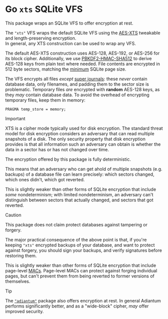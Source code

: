 # Go `xts` SQLite VFS

This package wraps an SQLite VFS to offer encryption at rest.

The `"xts"` VFS wraps the default SQLite VFS using the
[AES-XTS](https://pkg.go.dev/golang.org/x/crypto/xts)
tweakable and length-preserving encryption.\
In general, any XTS construction can be used to wrap any VFS.

The default AES-XTS construction uses AES-128, AES-192, or AES-256
for its block cipher.
Additionally, we use [PBKDF2-HMAC-SHA512](https://pkg.go.dev/golang.org/x/crypto/pbkdf2)
to derive AES-128 keys from plain text where needed.
File contents are encrypted in 512 byte sectors, matching the
[minimum](https://sqlite.org/fileformat.html#pages) SQLite page size.

The VFS encrypts all files _except_
[super journals](https://sqlite.org/tempfiles.html#super_journal_files):
these _never_ contain database data, only filenames,
and padding them to the sector size is problematic.
Temporary files _are_ encrypted with **random** AES-128 keys,
as they _may_ contain database data.
To avoid the overhead of encrypting temporary files,
keep them in memory:

    PRAGMA temp_store = memory;

> [!IMPORTANT]
> XTS is a cipher mode typically used for disk encryption.
> The standard threat model for disk encryption considers an adversary
> that can read multiple snapshots of a disk.
> The only security property that disk encryption provides
> is that all information such an adversary can obtain
> is whether the data in a sector has or has not changed over time.

The encryption offered by this package is fully deterministic.

This means that an adversary who can get ahold of multiple snapshots
(e.g. backups) of a database file can learn precisely:
which sectors changed, which ones didn't, which got reverted.

This is slightly weaker than other forms of SQLite encryption
that include *some* nondeterminism; with limited nondeterminism,
an adversary can't distinguish between
sectors that actually changed, and sectors that got reverted.

> [!CAUTION]
> This package does not claim protect databases against tampering or forgery.

The major practical consequence of the above point is that,
if you're keeping `"xts"` encrypted backups of your database,
and want to protect against forgery, you should sign your backups,
and verify signatures before restoring them.

This is slightly weaker than other forms of SQLite encryption
that include page-level [MACs](https://en.wikipedia.org/wiki/Message_authentication_code).
Page-level MACs can protect against forging individual pages,
but can't prevent them from being reverted to former versions of themselves.

> [!TIP]
> The [`"adiantum"`](../adiantum/README.md) package also offers encryption at rest.
> In general Adiantum performs significantly better,
> and as a "wide-block" cipher, _may_ offer improved security.
